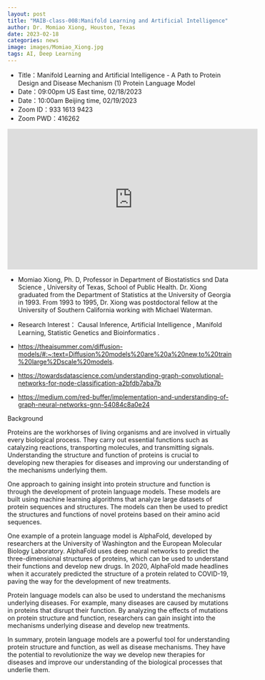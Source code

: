 ```yaml
---
layout: post
title: "MAIB-class-008:Manifold Learning and Artificial Intelligence"
author: Dr. Momiao Xiong, Houston, Texas
date: 2023-02-18
categories: news
image: images/Momiao_Xiong.jpg
tags: AI, Deep Learning
---
```


- Title：Manifold Learning and Artificial Intelligence - A Path to Protein Design and Disease Mechanism (1) Protein Language Model
- Date：09:00pm US East time, 02/18/2023
- Date：10:00am Beijing time, 02/19/2023
- Zoom  ID：933 1613 9423
- Zoom PWD：416262

<p align="center">
<iframe width="560" height="315" src="https://www.youtube.com/embed/oSgn1NCs6IQ" title="YouTube video player" frameborder="0" allow="accelerometer; autoplay; clipboard-write; encrypted-media; gyroscope; picture-in-picture" allowfullscreen></iframe>
</p>

* Momiao Xiong, Ph. D, Professor in Department of Biostatistics snd Data Science , University of Texas, School of Public Health. Dr. Xiong graduated from the Department of Statistics at the University of Georgia in 1993. From 1993 to 1995, Dr. Xiong was postdoctoral fellow at the University of Southern California working with Michael Waterman.

* Research Interest： Causal Inference, Artificial Intelligence , Manifold Learning, Statistic Genetics and Bioinformatics .

* https://theaisummer.com/diffusion-models/#:~:text=Diffusion%20models%20are%20a%20new,to%20train%20large%2Dscale%20models.

* https://towardsdatascience.com/understanding-graph-convolutional-networks-for-node-classification-a2bfdb7aba7b

* https://medium.com/red-buffer/implementation-and-understanding-of-graph-neural-networks-gnn-54084c8a0e24

Background

Proteins are the workhorses of living organisms and are involved in virtually every biological process. They carry out essential functions such as catalyzing reactions, transporting molecules, and transmitting signals. Understanding the structure and function of proteins is crucial to developing new therapies for diseases and improving our understanding of the mechanisms underlying them.

One approach to gaining insight into protein structure and function is through the development of protein language models. These models are built using machine learning algorithms that analyze large datasets of protein sequences and structures. The models can then be used to predict the structures and functions of novel proteins based on their amino acid sequences.

One example of a protein language model is AlphaFold, developed by researchers at the University of Washington and the European Molecular Biology Laboratory. AlphaFold uses deep neural networks to predict the three-dimensional structures of proteins, which can be used to understand their functions and develop new drugs. In 2020, AlphaFold made headlines when it accurately predicted the structure of a protein related to COVID-19, paving the way for the development of new treatments.

Protein language models can also be used to understand the mechanisms underlying diseases. For example, many diseases are caused by mutations in proteins that disrupt their function. By analyzing the effects of mutations on protein structure and function, researchers can gain insight into the mechanisms underlying disease and develop new treatments.

In summary, protein language models are a powerful tool for understanding protein structure and function, as well as disease mechanisms. They have the potential to revolutionize the way we develop new therapies for diseases and improve our understanding of the biological processes that underlie them.



